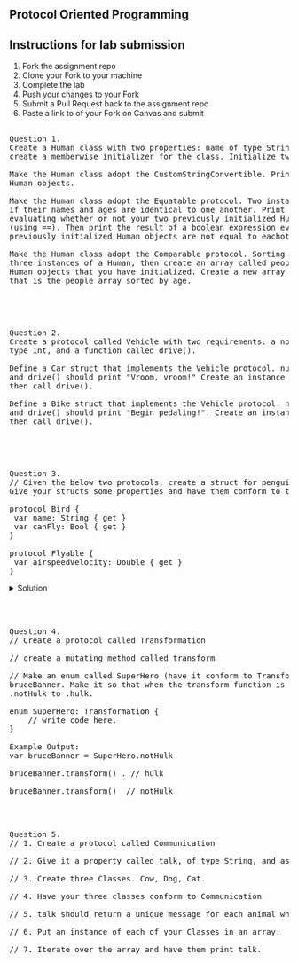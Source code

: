 
## Protocol Oriented Programming

## Instructions for lab submission 

1. Fork the assignment repo
1. Clone your Fork to your machine
1. Complete the lab
1. Push your changes to your Fork
1. Submit a Pull Request back to the assignment repo
1. Paste a link to of your Fork on Canvas and submit

<pre> 
Question 1.
Create a Human class with two properties: name of type String, and age of type Int. You'll need to 
create a memberwise initializer for the class. Initialize two Human instances.

Make the Human class adopt the CustomStringConvertible. Print both of your previously initialized
Human objects.

Make the Human class adopt the Equatable protocol. Two instances of Human should be considered equal
if their names and ages are identical to one another. Print the result of a boolean expression 
evaluating whether or not your two previously initialized Human objects are equal to eachother
(using ==). Then print the result of a boolean expression evaluating whether or not your two
previously initialized Human objects are not equal to eachother (using !=).

Make the Human class adopt the Comparable protocol. Sorting should be based on age. Create another
three instances of a Human, then create an array called people of type [Human] with all of the
Human objects that you have initialized. Create a new array called sortedPeople of type [Human] 
that is the people array sorted by age.
</pre> 

</br> </br> 


<pre> 
Question 2. 
Create a protocol called Vehicle with two requirements: a nonsettable numberOfWheels property of
type Int, and a function called drive().

Define a Car struct that implements the Vehicle protocol. numberOfWheels should return a value of 4,
and drive() should print "Vroom, vroom!" Create an instance of Car, print its number of wheels, 
then call drive().

Define a Bike struct that implements the Vehicle protocol. numberOfWheels should return a value of 2,
and drive() should print "Begin pedaling!". Create an instance of Bike, print its number of wheels,
then call drive().
</pre>  

</br> </br> 

<pre> 
Question 3. 
// Given the below two protocols, create a struct for penguin(a flightless bird) and an eagle.
Give your structs some properties and have them conform to the appropriate protocols.

protocol Bird {
 var name: String { get }
 var canFly: Bool { get }
}

protocol Flyable {
 var airspeedVelocity: Double { get }
}
</pre> 

<details> 
 <summary>Solution</summary> 
 
```swift 
protocol Bird {
  var name: String { get }
  var canFly: Bool { get }
}

protocol Flyable {
  var airspeedVelocity: Double { get }
}

struct Penguin: Bird {
  let name: String
  let canFly: Bool
}

struct Eagle: Bird, Flyable {
  let name: String
  let canFly: Bool
  let airspeedVelocity: Double
}
```
 
</details> 

</br> </br> 

<pre>
Question 4. 
// Create a protocol called Transformation

// create a mutating method called transform

// Make an enum called SuperHero (have it conform to Transformation) and an instance of it named
bruceBanner. Make it so that when the transform function is called that bruceBanner turns from 
.notHulk to .hulk.

enum SuperHero: Transformation {
    // write code here.
}

Example Output: 
var bruceBanner = SuperHero.notHulk

bruceBanner.transform() . // hulk

bruceBanner.transform()  // notHulk
</pre> 

</br> </br> 

<pre>
Question 5. 
// 1. Create a protocol called Communication

// 2. Give it a property called talk, of type String, and assign it an explicit getter.

// 3. Create three Classes. Cow, Dog, Cat.

// 4. Have your three classes conform to Communication

// 5. talk should return a unique message for each animal when talk is called.

// 6. Put an instance of each of your Classes in an array.

// 7. Iterate over the array and have them print talk.
</pre> 


